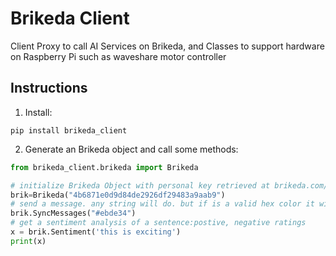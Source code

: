 


# Brikeda Client

Client Proxy to call AI Services on Brikeda, and Classes to support hardware on Raspberry Pi such as waveshare motor controller

## Instructions

1. Install:

```
pip install brikeda_client
```

2. Generate an Brikeda object and call some methods:

```python
from brikeda_client.brikeda import Brikeda

# initialize Brikeda Object with personal key retrieved at brikeda.com/aipanel
brik=Brikeda("4b6871e0d9d84de2926df29483a9aab9")
# send a message. any string will do. but if is a valid hex color it will display it
brik.SyncMessages("#ebde34")
# get a sentiment analysis of a sentence:postive, negative ratings
x = brik.Sentiment('this is exciting')
print(x)

```

